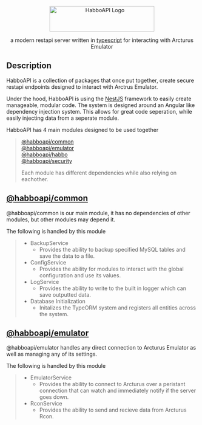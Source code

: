 <p align="center">
    <a href="https://habboapi.com/" target="blank">
        <img src="https://assets.habboapi.com/habboapi.png" width="276" height="67" alt="HabboAPI Logo" />
    </a>
</p>

<p align="center">a modern restapi server written in <a href="https://www.typescriptlang.org" target="blank">typescript</a> for interacting with Arcturus Emulator</p>

## Description

<p>HabboAPI is a collection of packages that once put together, create secure restapi endpoints designed to interact with Arctrus Emulator.</p>

<p>Under the hood, HabboAPI is using the <a href="https://nestjs.com" target="_blank">NestJS</a> framework to easily create manageable, modular code. The system is designed around an Angular like dependency injection system. This allows for great code seperation, while easily injecting data from a seperate module.</p>

<p>HabboAPI has 4 main modules designed to be used together</p>

>    <a href="https://www.npmjs.com/package/@habboapi/common" title="@habboapi/common">@habboapi/common</a><br />
>    <a href="https://www.npmjs.com/package/@habboapi/emulator" title="@habboapi/emulator">@habboapi/emulator</a><br />
>    <a href="https://www.npmjs.com/package/@habboapi/habbo" title="@habboapi/habbo">@habboapi/habbo</a><br />
>    <a href="https://www.npmjs.com/package/@habboapi/security" title="@habboapi/security">@habboapi/security</a>
>
>    Each module has different dependencies while also relying on eachother.


## <a href="https://www.npmjs.com/package/@habboapi/common" title="@habboapi/common">@habboapi/common</a>

<p>@habboapi/common is our main module, it has no dependencies of other modules, but other modules may depend it.</p>

<p>The following is handled by this module</p>

> * BackupService
>    * Provides the ability to backup specified MySQL tables and save the data to a file.
> * ConfigService
>    * Provides the ability for modules to interact with the global configuration and use its values.
> * LogService
>    * Provides the ability to write to the built in logger which can save outputted data.
> * Database Initialization
>    * Initalizes the TypeORM system and registers all entities across the system.


## <a href="https://www.npmjs.com/package/@habboapi/emulator" title="@habboapi/emulator">@habboapi/emulator</a>

<p>@habboapi/emulator handles any direct connection to Arcturus Emulator as well as managing any of its settings.</p>

<p>The following is handled by this module</p>

> * EmulatorService
>    * Provides the ability to connect to Arcturus over a peristant connection that can watch and immediately notify if the server goes down.
> * RconService
>    * Provides the ability to send and recieve data from Arcturus Rcon.
